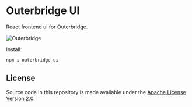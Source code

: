 <!-- markdownlint-disable MD030 -->

# Outerbridge UI

React frontend ui for Outerbridge.

![Outerbridge](https://raw.githubusercontent.com/Outerbridgeio/Outerbridge/master/assets/ml_seed_brand.png)

Install:

```bash
npm i outerbridge-ui
```

## License

Source code in this repository is made available under the [Apache License Version 2.0](https://github.com/Outerbridgeio/Outerbridge/blob/master/LICENSE.md).
